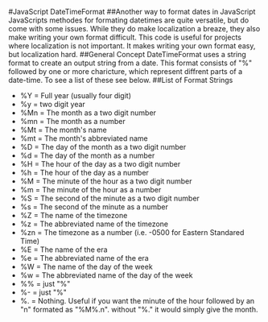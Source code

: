 #JavaScript DateTimeFormat
##Another way to format dates in JavaScript
JavaScripts methodes for formating datetimes are quite versatile, but do come with some issues. While they do make localization a breaze, they also make writing your own format difficult. This code is useful for projects where localization is not important. It makes writing your own format easy, but localization hard.
##General Concept
DateTimeFormat uses a string format to create an output string from a date. This format consists of "%" followed by one or more charicture, which represent diffrent parts of a date-time. To see a list of these see below.
##List of Format Strings
- %Y  = Full year (usually four digit)
- %y  = two digit year
- %Mn = The month as a two digit number
- %mn = The month as a number
- %Mt = The month's name
- %mt = The month's abbreviated name
- %D  = The day of the month as a two digit number
- %d  = The day of the month as a number
- %H  = The hour of the day as a two digit number
- %h  = The hour of the day as a number
- %M  = The minute of the hour as a two digit number
- %m  = The minute of the hour as a number
- %S  = The second of the minute as a two digit number
- %s  = The second of the minute as a number
- %Z  = The name of the timezone
- %z  = The abbreviated name of the timezone
- %zn = The timezone as a number (i.e. -0500 for Eastern Standared Time)
- %E  = The name of the era
- %e  = The abbreviated name of the era
- %W  = The name of the day of the week
- %w  = The abbreviated name of the day of the week
- %%  = just "%"
- %-  = just "%"
- %.  = Nothing. Useful if you want the minute of the hour followed by an "n" formated as "%M%.n". without "%." it would simply give the month.
